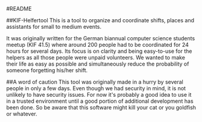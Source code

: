 #README

##KIF-Helfertool
This is a tool to organize and coordinate shifts, places and assistants for
small to medium events.

It was originally written for the German biannual computer science students
meetup (KIF 41.5) where around 200 people had to be coordinated for 24 hours for 
several days. Its focus is on clarity and being easy-to-use for the helpers as
all those people were unpaid volunteers. We wanted to make their life as easy as
possible and simultaneously reduce the probability of someone forgetting his/her
shift.

##A word of caution
This tool was originally made in a hurry by several people in only a few days. 
Even though we had security in mind, it is not unlikely to have security issues.
For now it's probably a good idea to use it in a trusted environment until a 
good portion of additional development has been done.
So be aware that this software might kill your cat or you goldfish or whatever.